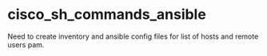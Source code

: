 # cisco_sh_commands_ansible
Need to create inventory and ansible config files for list of hosts and remote users pam.

